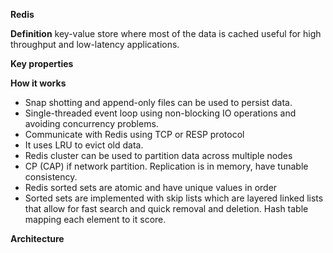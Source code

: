 **Redis**

**Definition** key-value store where most of the data is cached useful for high throughput and low-latency applications. 

**Key properties**

**How it works**
* Snap shotting and append-only files can be used to persist data.
* Single-threaded event loop using non-blocking IO operations and avoiding concurrency problems.
* Communicate with Redis using TCP or RESP protocol
* It uses LRU to evict old data.
* Redis cluster can be used to partition data across multiple nodes
* CP (CAP) if network partition. Replication is in memory, have tunable consistency.
* Redis sorted sets are atomic and have unique values in order
* Sorted sets are implemented with skip lists which are layered linked lists that allow for fast search and quick removal and deletion. Hash table mapping each element to it score.

**Architecture**